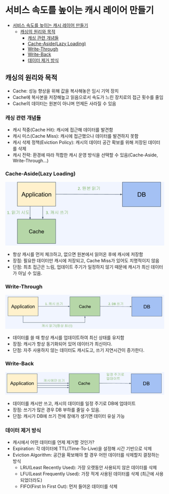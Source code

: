# 서비스 속도를 높이는 캐시 레이어 만들기
- [서비스 속도를 높이는 캐시 레이어 만들기](#서비스-속도를-높이는-캐시-레이어-만들기)
  - [캐싱의 원리와 목적](#캐싱의-원리와-목적)
    - [캐싱 관련 개념들](#캐싱-관련-개념들)
    - [Cache-Aside(Lazy Loading)](#cache-asidelazy-loading)
    - [Write-Through](#write-through)
    - [Write-Back](#write-back)
    - [데이터 제거 방식](#데이터-제거-방식)

## 캐싱의 원리와 목적
- Cache: 성능 향상을 위해 값을 복사해놓은 임시 기억 장치
- Cache에 복사본을 저장해높고 읽음으로서 속도가 느린 장치로의 접근 횟수를 줄임
- Cache의 데이터는 원본이 아니며 언제든 사라질 수 있음

### 캐싱 관련 개념들
- 캐시 적중(Cache Hit): 캐시에 접근해 데이터를 발견함
- 캐시 미스(Cache Miss): 캐시에 접근했으나 데이터를 발견하지 못함
- 캐시 삭제 정책(Eviction Policy): 캐시의 데이터 공간 확보를 위해 저장된 데이터를 삭제
- 캐시 전략: 환경에 따라 적합한 캐시 운영 방식을 선택할 수 있음(Cache-Aside, Write-Through...)

### Cache-Aside(Lazy Loading)
![alt text](./images/cache-aside.png)
- 항상 캐시를 먼저 체크하고, 없으면 원본에서 읽어온 후에 캐시에 저장함
- 장점: 필요한 데이터만 캐시에 저장되고, Cache Miss가 있어도 치명적이지 않음
- 단점: 최초 접근은 느림, 업데이트 주기가 일정하지 않기 때문에 캐시가 최신 데이터가 아닐 수 있음.

### Write-Through
![alt text](./images/write-through.png)
- 데이터를 쓸 때 항상 캐시를 업데이트하여 최신 상태를 유지함
- 장점: 캐시가 항상 동기화되어 있어 데이터가 최신이다.
- 단점: 자주 사용하지 않는 데이터도 캐시도고, 쓰기 지연시간이 증가한다.

### Write-Back
![alt text](./images/write-back.png)
- 데이터를 캐시만 쓰고, 캐시의 데이터를 일정 주기로 DB에 업데이트
- 장점: 쓰기가 많은 경우 DB 부하를 줄일 수 있음.
- 단점: 캐시가 DB에 쓰기 전에 장애가 생기면 데이터 유실 가능

### 데이터 제거 방식
- 캐시에서 어떤 데이터를 언제 제거할 것인가?
- Expiration: 각 데이터에 TTL(Time-To-Live)을 설정해 시간 기반으로 삭제
- Eviction Algorithm: 공간을 확보해야 할 경우 어떤 데이터를 삭제할지 결정하는 방식
  - LRU(Least Recently Used): 가장 오랫동안 사용되지 않은 데이터를 삭제
  - LFU(Least Frequently Used): 가장 적게 사용된 데이터를 삭제 (최근에 사용되었더라도)
  - FIFO(First In First Out): 먼저 들어온 데이터를 삭제

